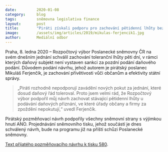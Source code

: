 ```yaml
---
date:         2020-01-08
category:     blog
tags:         sněmovna legislativa finance
layout:       post
title:        "Piráti získali podporu pro zachování pětidenní lhůty bez sankcí za pozdní podání daňového přiznání"
image:        /assets/img/articles/2019/mikulas-ferjencik1.jpg
author:       Mediální odbor
---
```


 

Praha, 8. ledna 2020 – Rozpočtový výbor Poslanecké sněmovny ČR na svém dnešním jednání schválil zachování toleranční lhůty pěti dní, v rámci kterých daňový subjekt není vystaven sankci za pozdní podání daňového podání. Důvodem podání návrhu, jehož autorem je pirátský poslanec Mikuláš Ferjenčík, je zachování přívětivosti vůči občanům a efektivity státní správy.

 

> „Piráti rozhodně nepodporují zavádění nových pokut za jednání, které dosud daňový řád toleroval. Proto jsem velmi rád, že Rozpočtový výbor podpořil můj návrh zachovat stávající pětidenní lhůty u podávání daňových přiznání, ve které úřady občany a firmy za zpoždění nepokutují,“ uvedl Ferjenčík.

 

Pirátský pozměňovací návrh podpořily všechny sněmovní strany s výjimkou hnutí ANO. Projednávání sněmovního tisku, jehož součástí je dnes schválený návrh, bude na programu již na příští schůzi Poslanecké sněmovny.



[Text přijatého pozměňovacího návrhu k tisku 580](https://www.pirati.cz/assets/pdf/PN-ST-580-tolerancni-lhuta.pdf).
